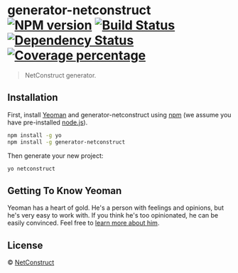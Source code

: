 # generator-netconstruct [![NPM version][npm-image]][npm-url] [![Build Status][travis-image]][travis-url] [![Dependency Status][daviddm-image]][daviddm-url] [![Coverage percentage][coveralls-image]][coveralls-url]
> NetConstruct generator.

## Installation

First, install [Yeoman](http://yeoman.io) and generator-netconstruct using [npm](https://www.npmjs.com/) (we assume you have pre-installed [node.js](https://nodejs.org/)).

```bash
npm install -g yo
npm install -g generator-netconstruct
```

Then generate your new project:

```bash
yo netconstruct
```

## Getting To Know Yeoman

Yeoman has a heart of gold. He&#39;s a person with feelings and opinions, but he&#39;s very easy to work with. If you think he&#39;s too opinionated, he can be easily convinced. Feel free to [learn more about him](http://yeoman.io/).

## License

 © [NetConstruct](http://www.netconstruct.co.uk)


[npm-image]: https://badge.fury.io/js/generator-netconstruct.svg
[npm-url]: https://npmjs.org/package/generator-netconstruct
[travis-image]: https://travis-ci.org/rshackleton-netc/generator-netconstruct.svg?branch=master
[travis-url]: https://travis-ci.org/rshackleton-netc/generator-netconstruct
[daviddm-image]: https://david-dm.org/rshackleton-netc/generator-netconstruct.svg?theme=shields.io
[daviddm-url]: https://david-dm.org/rshackleton-netc/generator-netconstruct
[coveralls-image]: https://coveralls.io/repos/rshackleton-netc/generator-netconstruct/badge.svg
[coveralls-url]: https://coveralls.io/r/rshackleton-netc/generator-netconstruct
